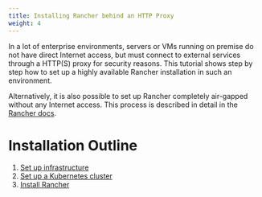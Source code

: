```yaml
---
title: Installing Rancher behind an HTTP Proxy
weight: 4
---
```


In a lot of enterprise environments, servers or VMs running on premise do not have direct Internet access, but must connect to external services through a HTTP(S) proxy for security reasons. This tutorial shows step by step how to set up a highly available Rancher installation in such an environment.

Alternatively, it is also possible to set up Rancher completely air-gapped without any Internet access. This process is described in detail in the [Rancher docs](https://rancher.com/docs/rancher/v2.6/en/installation/other-installation-methods/air-gap/).

# Installation Outline

1. [Set up infrastructure](https://rancher.com/docs/rancher/v2.6/en/installation/other-installation-methods/behind-proxy/prepare-nodes/)
2. [Set up a Kubernetes cluster](https://rancher.com/docs/rancher/v2.6/en/installation/other-installation-methods/behind-proxy/launch-kubernetes/)
3. [Install Rancher](https://rancher.com/docs/rancher/v2.6/en/installation/other-installation-methods/behind-proxy/install-rancher/)
